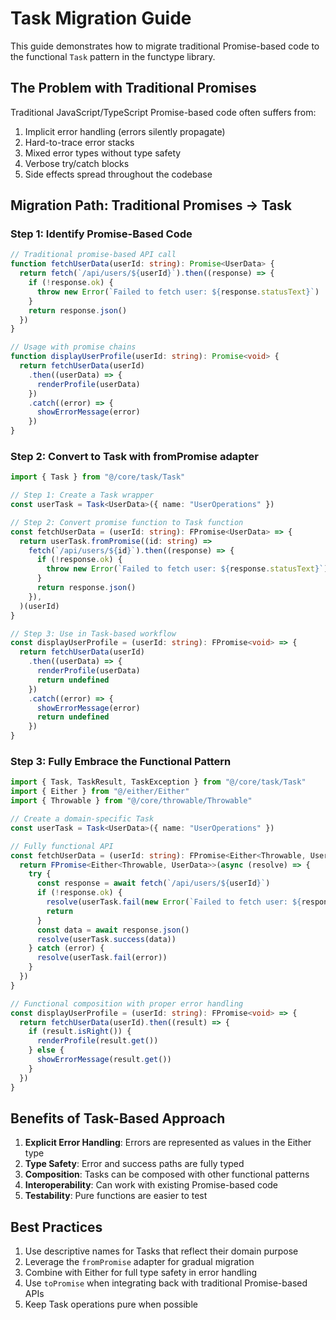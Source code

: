 # Task Migration Guide

This guide demonstrates how to migrate traditional Promise-based code to the functional `Task` pattern in the functype library.

## The Problem with Traditional Promises

Traditional JavaScript/TypeScript Promise-based code often suffers from:

1. Implicit error handling (errors silently propagate)
2. Hard-to-trace error stacks
3. Mixed error types without type safety
4. Verbose try/catch blocks
5. Side effects spread throughout the codebase

## Migration Path: Traditional Promises → Task

### Step 1: Identify Promise-Based Code

```typescript
// Traditional promise-based API call
function fetchUserData(userId: string): Promise<UserData> {
  return fetch(`/api/users/${userId}`).then((response) => {
    if (!response.ok) {
      throw new Error(`Failed to fetch user: ${response.statusText}`)
    }
    return response.json()
  })
}

// Usage with promise chains
function displayUserProfile(userId: string): Promise<void> {
  return fetchUserData(userId)
    .then((userData) => {
      renderProfile(userData)
    })
    .catch((error) => {
      showErrorMessage(error)
    })
}
```

### Step 2: Convert to Task with fromPromise adapter

```typescript
import { Task } from "@/core/task/Task"

// Step 1: Create a Task wrapper
const userTask = Task<UserData>({ name: "UserOperations" })

// Step 2: Convert promise function to Task function
const fetchUserData = (userId: string): FPromise<UserData> => {
  return userTask.fromPromise((id: string) =>
    fetch(`/api/users/${id}`).then((response) => {
      if (!response.ok) {
        throw new Error(`Failed to fetch user: ${response.statusText}`)
      }
      return response.json()
    }),
  )(userId)
}

// Step 3: Use in Task-based workflow
const displayUserProfile = (userId: string): FPromise<void> => {
  return fetchUserData(userId)
    .then((userData) => {
      renderProfile(userData)
      return undefined
    })
    .catch((error) => {
      showErrorMessage(error)
      return undefined
    })
}
```

### Step 3: Fully Embrace the Functional Pattern

```typescript
import { Task, TaskResult, TaskException } from "@/core/task/Task"
import { Either } from "@/either/Either"
import { Throwable } from "@/core/throwable/Throwable"

// Create a domain-specific Task
const userTask = Task<UserData>({ name: "UserOperations" })

// Fully functional API
const fetchUserData = (userId: string): FPromise<Either<Throwable, UserData>> => {
  return FPromise<Either<Throwable, UserData>>(async (resolve) => {
    try {
      const response = await fetch(`/api/users/${userId}`)
      if (!response.ok) {
        resolve(userTask.fail(new Error(`Failed to fetch user: ${response.statusText}`)))
        return
      }
      const data = await response.json()
      resolve(userTask.success(data))
    } catch (error) {
      resolve(userTask.fail(error))
    }
  })
}

// Functional composition with proper error handling
const displayUserProfile = (userId: string): FPromise<void> => {
  return fetchUserData(userId).then((result) => {
    if (result.isRight()) {
      renderProfile(result.get())
    } else {
      showErrorMessage(result.get())
    }
  })
}
```

## Benefits of Task-Based Approach

1. **Explicit Error Handling**: Errors are represented as values in the Either type
2. **Type Safety**: Error and success paths are fully typed
3. **Composition**: Tasks can be composed with other functional patterns
4. **Interoperability**: Can work with existing Promise-based code
5. **Testability**: Pure functions are easier to test

## Best Practices

1. Use descriptive names for Tasks that reflect their domain purpose
2. Leverage the `fromPromise` adapter for gradual migration
3. Combine with Either for full type safety in error handling
4. Use `toPromise` when integrating back with traditional Promise-based APIs
5. Keep Task operations pure when possible
